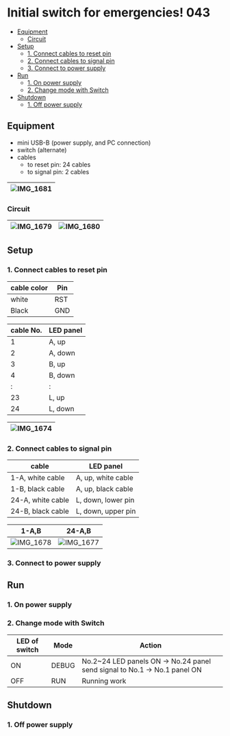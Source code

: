 # Initial switch for emergencies! 043

- [Equipment](#equipment)
  - [Circuit](#circuit)
- [Setup](#setup)
  - [1. Connect cables to reset pin](#1-connect-cables-to-reset-pin)
  - [2. Connect cables to signal pin](#2-connect-cables-to-signal-pin)
  - [3. Connect to power supply](#3-connect-to-power-supply)
- [Run](#run)
  - [1. On power supply](#1-on-power-supply)
  - [2. Change mode with Switch](#2-change-mode-with-switch)
- [Shutdown](#shutdown)
  - [1. Off power supply](#1-off-power-supply)

## Equipment

- mini USB-B (power supply, and PC connection)
- switch (alternate)
- cables
  - to reset pin: 24 cables
  - to signal pin: 2 cables

|![IMG_1681](https://user-images.githubusercontent.com/94507251/193446620-a0290bc6-b81d-4a80-bb49-4828c043b505.png)|
|---|

### Circuit

|![IMG_1679](https://user-images.githubusercontent.com/94507251/193446617-b4d01efc-4ee2-4511-b555-e3148b9f9e90.png)|![IMG_1680](https://user-images.githubusercontent.com/94507251/193446618-c1feca54-9372-407c-8cde-96b6ab393e6b.png)|
|---|---|

## Setup

### 1. Connect cables to reset pin

|cable color|Pin|
|---|---|
|white|RST|
|Black|GND|

|cable No.|LED panel|
|---|---|
|1|A, up|
|2|A, down|
|3|B, up|
|4|B, down|
|:|:|
|23|L, up|
|24|L, down|

|![IMG_1674](https://user-images.githubusercontent.com/94507251/193446584-8525de71-fcdb-4213-978e-7225afd50e00.png)|
|---|

### 2. Connect cables to signal pin

|cable|LED panel|
|---|---|
|1-A, white cable|A, up, white cable|
|1-B, black cable|A, up, black cable|
|24-A, white cable|L, down, lower pin|
|24-B, black cable|L, down, upper pin|

|1-A,B|24-A,B|
|---|---|
|![IMG_1678](https://user-images.githubusercontent.com/94507251/193446615-02d17d80-001a-4ff7-ad4b-7597cad49493.png)|![IMG_1677](https://user-images.githubusercontent.com/94507251/193446614-bacdc13c-1de7-494b-b675-f20ad598d3ff.png)|

### 3. Connect to power supply

## Run

### 1. On power supply

### 2. Change mode with Switch

|LED of switch|Mode|Action|
|---|---|---|
|ON|DEBUG|No.2~24 LED panels ON → No.24 panel send signal to No.1 → No.1 panel ON|
|OFF|RUN|Running work|

## Shutdown

### 1. Off power supply
